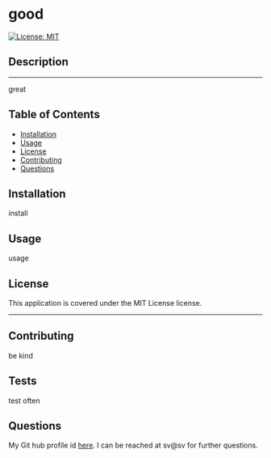 # good

  [![License: MIT](https://img.shields.io/badge/License-MIT-yellow.svg)](https://opensource.org/licenses/MIT)
  
  ## Description
  ---
  great
  
  ## Table of Contents
  - [Installation](#installation)
  - [Usage](#usage)
  - [License](#license)
  - [Contributing](#contributing)
  - [Questions](#questions)
  
  ## Installation
  install
  
  ## Usage
  usage
  
  ## License
  This application is covered under the MIT License license.
  
  ---
  ## Contributing
  be kind
  
  ## Tests
  test often
  
  ## Questions
  My Git hub profile id [here](sv).
  I can be reached at sv@sv for further questions.